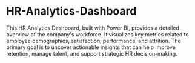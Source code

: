 # HR-Analytics-Dashboard
This HR Analytics Dashboard, built with Power BI, provides a detailed overview of the company's workforce. It visualizes key metrics related to employee demographics, satisfaction, performance, and attrition. The primary goal is to uncover actionable insights that can help improve retention, manage talent, and support strategic HR decision-making.
